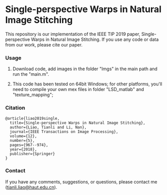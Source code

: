 # Single-perspective Warps in Natural Image Stitching

This repository is our implementation of the IEEE TIP 2019 paper, Single-perspective Warps in Natural Image Stitching. If you use any code or data from our work, please cite our paper.

### Usage

1. Download code, add images in the folder "Imgs" in the main path and run the "main.m".

2. This code has been tested on 64bit Windows; for other platforms, you'll need to compile your own mex files in folder "LSD_matlab" and "texture_mapping";


### Citation
```
@article{liao2019single,
  title={Single-perspective Warps in Natural Image Stitching},
  author={Liao, Tianli and Li, Nan},
  journal={IEEE Transactions on Image Processing},
  volume={12},
  number={5},
  pages={967--974},
  year={2018},
  publisher={Springer}
}
```

### Contact

If you have any comments, suggestions, or questions, please contact me (tianli.liao@haut.edu.cn).